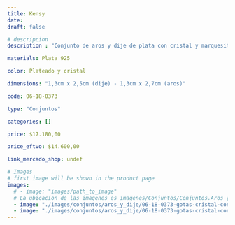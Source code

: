 ```yaml
---
title: Kensy
date: 
draft: false

# descripcion
description : "Conjunto de aros y dije de plata con cristal y marquesita"

materials: Plata 925

color: Plateado y cristal 

dimensions: "1,3cm x 2,5cm (dije) - 1,3cm x 2,7cm (aros)"

code: 06-18-0373

type: "Conjuntos"

categories: []

price: $17.180,00

price_eftvo: $14.600,00

link_mercado_shop: undef

# Images
# first image will be shown in the product page
images:
  # - image: "images/path_to_image"
  # La ubicacion de las imagenes es imagenes/Conjuntos/Conjuntos.Aros y Dije/06-18-0373-kensy
  - image: "./images/conjuntos/aros_y_dije/06-18-0373-gotas-cristal-con-marquesita_a.JPG"
  - image: "./images/conjuntos/aros_y_dije/06-18-0373-gotas-cristal-con-marquesita_b.JPG"
---
```

